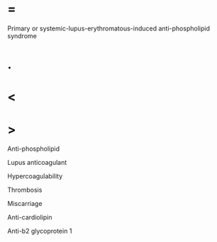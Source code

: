# =

Primary or systemic-lupus-erythromatous-induced anti-phospholipid syndrome

# .

# <

# >

Anti-phospholipid

Lupus anticoagulant

Hypercoagulability

Thrombosis

Miscarriage

Anti-cardiolipin

Anti-b2 glycoprotein 1

